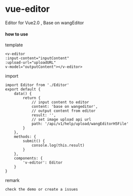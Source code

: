 # vue-editor


Editor for Vue2.0 , Base on wangEditor

#### how to use


template

    <v-editor
    :input-content="inputContent"
    :upload-url="uploadURL"
    v-model="outputContent"></v-editor>


import

    import Editor from './Editor'
    export default {
        data() {
            return {
                // input content to editor
                content: 'base on wangeditor',
                // output content from editor
                result: '',
                // set image upload api url
                path: '/api/v1/help/upload/wangEditorH5File'
            }
        },
        methods: {
            submit() {
                console.log(this.result)
            }
        },
        components: {
            'v-editor': Editor
        }
    }

remark

    check the demo or create a issues
